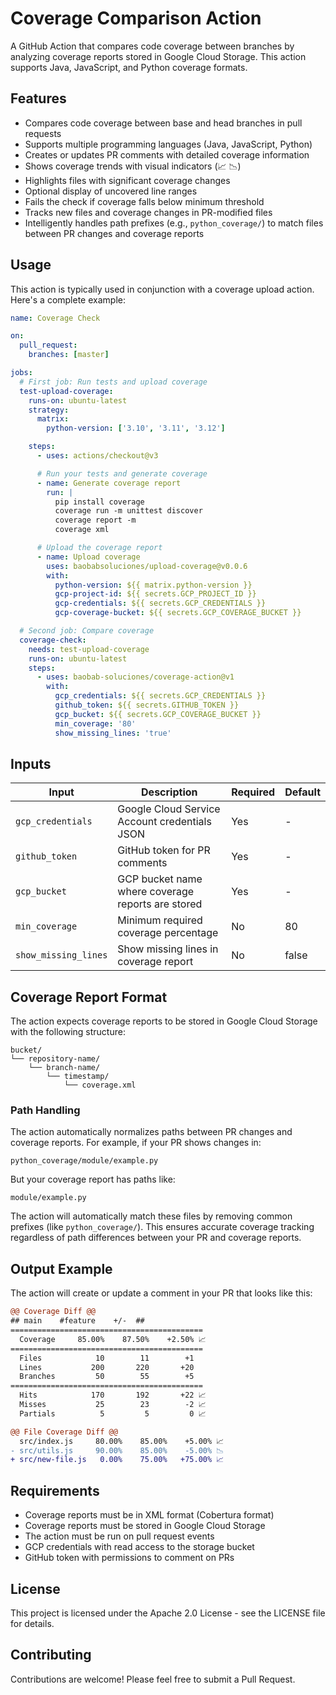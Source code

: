 # Coverage Comparison Action

A GitHub Action that compares code coverage between branches by analyzing coverage reports stored in Google Cloud Storage. This action supports Java, JavaScript, and Python coverage formats.

## Features

- Compares code coverage between base and head branches in pull requests
- Supports multiple programming languages (Java, JavaScript, Python)
- Creates or updates PR comments with detailed coverage information
- Shows coverage trends with visual indicators (📈 📉)
- Highlights files with significant coverage changes
- Optional display of uncovered line ranges
- Fails the check if coverage falls below minimum threshold
- Tracks new files and coverage changes in PR-modified files
- Intelligently handles path prefixes (e.g., `python_coverage/`) to match files between PR changes and coverage reports

## Usage

This action is typically used in conjunction with a coverage upload action. Here's a complete example:

```yaml
name: Coverage Check

on:
  pull_request:
    branches: [master]

jobs:
  # First job: Run tests and upload coverage
  test-upload-coverage:
    runs-on: ubuntu-latest
    strategy:
      matrix:
        python-version: ['3.10', '3.11', '3.12']

    steps:
      - uses: actions/checkout@v3

      # Run your tests and generate coverage
      - name: Generate coverage report
        run: |
          pip install coverage
          coverage run -m unittest discover
          coverage report -m
          coverage xml

      # Upload the coverage report
      - name: Upload coverage
        uses: baobabsoluciones/upload-coverage@v0.0.6
        with:
          python-version: ${{ matrix.python-version }}
          gcp-project-id: ${{ secrets.GCP_PROJECT_ID }}
          gcp-credentials: ${{ secrets.GCP_CREDENTIALS }}
          gcp-coverage-bucket: ${{ secrets.GCP_COVERAGE_BUCKET }}

  # Second job: Compare coverage
  coverage-check:
    needs: test-upload-coverage
    runs-on: ubuntu-latest
    steps:
      - uses: baobab-soluciones/coverage-action@v1
        with:
          gcp_credentials: ${{ secrets.GCP_CREDENTIALS }}
          github_token: ${{ secrets.GITHUB_TOKEN }}
          gcp_bucket: ${{ secrets.GCP_COVERAGE_BUCKET }}
          min_coverage: '80'
          show_missing_lines: 'true'
```

## Inputs

| Input                | Description                                       | Required | Default |
| -------------------- | ------------------------------------------------- | -------- | ------- |
| `gcp_credentials`    | Google Cloud Service Account credentials JSON     | Yes      | -       |
| `github_token`       | GitHub token for PR comments                      | Yes      | -       |
| `gcp_bucket`         | GCP bucket name where coverage reports are stored | Yes      | -       |
| `min_coverage`       | Minimum required coverage percentage              | No       | 80      |
| `show_missing_lines` | Show missing lines in coverage report             | No       | false   |

## Coverage Report Format

The action expects coverage reports to be stored in Google Cloud Storage with the following structure:

```
bucket/
└── repository-name/
    └── branch-name/
        └── timestamp/
            └── coverage.xml
```

### Path Handling

The action automatically normalizes paths between PR changes and coverage reports. For example, if your PR shows changes in:

```
python_coverage/module/example.py
```

But your coverage report has paths like:

```
module/example.py
```

The action will automatically match these files by removing common prefixes (like `python_coverage/`). This ensures accurate coverage tracking regardless of path differences between your PR and coverage reports.

## Output Example

The action will create or update a comment in your PR that looks like this:

```diff
@@ Coverage Diff @@
## main    #feature    +/-  ##
===========================================
  Coverage     85.00%    87.50%    +2.50% 📈
===========================================
  Files            10        11        +1
  Lines           200       220       +20
  Branches         50        55        +5
===========================================
  Hits            170       192       +22 📈
  Misses           25        23        -2 📈
  Partials          5         5         0 📈

@@ File Coverage Diff @@
  src/index.js     80.00%    85.00%    +5.00% 📈
- src/utils.js     90.00%    85.00%    -5.00% 📉
+ src/new-file.js   0.00%    75.00%   +75.00% 📈
```

## Requirements

- Coverage reports must be in XML format (Cobertura format)
- Coverage reports must be stored in Google Cloud Storage
- The action must be run on pull request events
- GCP credentials with read access to the storage bucket
- GitHub token with permissions to comment on PRs

## License

This project is licensed under the Apache 2.0 License - see the LICENSE file for details.

## Contributing

Contributions are welcome! Please feel free to submit a Pull Request.
